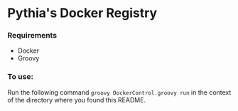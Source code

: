 # Pythia's Docker Registry

### Requirements
- Docker
- Groovy

### To use:
Run the following command `groovy DockerControl.groovy run` in the context of the directory where you found this README.
